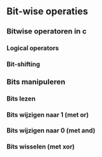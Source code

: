 ## Bit-wise operaties

### Bitwise operatoren in c

#### Logical operators

#### Bit-shifting


### Bits manipuleren

#### Bits lezen

#### Bits wijzigen naar 1 (met or)

#### Bits wijzigen naar 0 (met and)

#### Bits wisselen (met xor)

